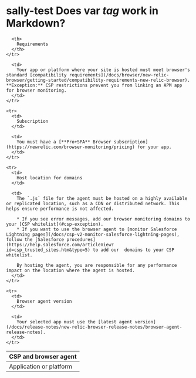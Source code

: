 # sally-test Does var <var>tag</var> work in Markdown?

<table>
  <thead>
    <tr>
      <th>
        CSP and browser agent
      </th>

      <th>
        Requirements
      </th>
    </tr>
  </thead>

  <tbody>
    <tr>
      <td>
        Application or platform
      </td>

      <td>
        Your app or platform where your site is hosted must meet browser's standard [compatibility requirements](/docs/browser/new-relic-browser/getting-started/compatibility-requirements-new-relic-browser). **Exception:** CSP restrictions prevent you from linking an APM app for browser monitoring.
      </td>
    </tr>

    <tr>
      <td>
        Subscription
      </td>

      <td>
        You must have a [**Pro+SPA** Browser subscription](https://newrelic.com/browser-monitoring/pricing) for your app.
      </td>
    </tr>

    <tr>
      <td>
        Host location for domains
      </td>

      <td>
        The `.js` file for the agent must be hosted on a highly available or replicated location, such as a CDN or distributed network. This helps ensure performance is not affected.

        * If you see error messages, add our browser monitoring domains to your [CSP whitelist](#csp-exception).
        * If you want to use the browser agent to [monitor Salesforce Lightning pages](/docs/csp-v2-monitor-salesforce-lightning-pages), follow the [Salesforce procedures](https://help.salesforce.com/articleView?id=csp_trusted_sites.htm&type=5) to add our  domains to your CSP whitelist.

        By hosting the agent, you are responsible for any performance impact on the location where the agent is hosted.
      </td>
    </tr>

    <tr>
      <td>
        Browser agent version
      </td>

      <td>
        Your selected app must use the [latest agent version](/docs/release-notes/new-relic-browser-release-notes/browser-agent-release-notes).
      </td>
    </tr>
  </tbody>
</table>
